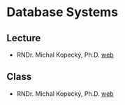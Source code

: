 # 	Database Systems
## Lecture

- RNDr. Michal Kopecký, Ph.D. [web](https://www.ms.mff.cuni.cz/~kopecky/)

## Class

- RNDr. Michal Kopecký, Ph.D. [web](https://www.ms.mff.cuni.cz/~kopecky/)
